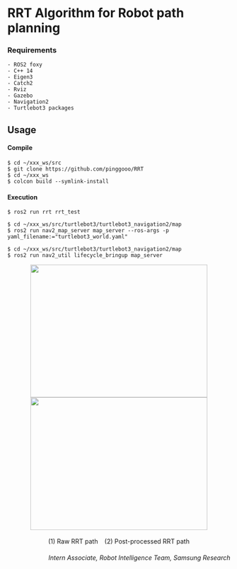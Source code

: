 # RRT Algorithm for Robot path planning
### Requirements
```
- ROS2 foxy
- C++ 14
- Eigen3
- Catch2
- Rviz
- Gazebo
- Navigation2
- Turtlebot3 packages
```

## Usage
#### Compile
```
$ cd ~/xxx_ws/src
$ git clone https://github.com/pinggooo/RRT
$ cd ~/xxx_ws
$ colcon build --symlink-install
```

#### Execution
```
$ ros2 run rrt rrt_test
```
```
$ cd ~/xxx_ws/src/turtlebot3/turtlebot3_navigation2/map
$ ros2 run nav2_map_server map_server --ros-args -p yaml_filename:="turtlebot3_world.yaml"
```
```
$ cd ~/xxx_ws/src/turtlebot3/turtlebot3_navigation2/map
$ ros2 run nav2_util lifecycle_bringup map_server

```


<div align="center">
  <img src="https://user-images.githubusercontent.com/69897315/152476136-9965fead-aa63-4eb9-8fe7-acd3ec788dd7.png" width="400" height="300">
  <img src="https://user-images.githubusercontent.com/69897315/153380104-7ac282e1-0691-4343-b5cd-2666fa0c568e.png" width="400" height="300">
  <br/><br/>
  <div align="center">(1) Raw RRT path &ensp; (2) Post-processed RRT path</div>
</div>

###### <div align="right">Intern Associate, Robot Intelligence Team, Samsung Research</div>
